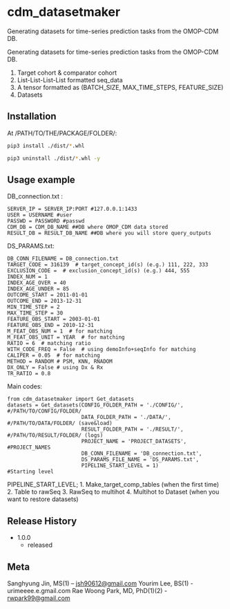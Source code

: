 # cdm_datasetmaker
Generating datasets for time-series prediction tasks from the OMOP-CDM DB.

Generating datasets for time-series prediction tasks from the OMOP-CDM DB.
1. Target cohort & comparator cohort
2. List-List-List-List formatted seq_data
3. A tensor formatted as (BATCH_SIZE, MAX_TIME_STEPS, FEATURE_SIZE)
4. Datasets


## Installation

At /PATH/TO/THE/PACKAGE/FOLDER/:

```sh
pip3 install ./dist/*.whl
```
```sh
pip3 uninstall ./dist/*.whl -y
```

## Usage example

DB_connection.txt :
```
SERVER_IP = SERVER_IP:PORT #127.0.0.1:1433
USER = USERNAME #user
PASSWD = PASSWORD #passwd
CDM_DB = CDM_DB_NAME ##DB where OMOP_CDM data stored
RESULT_DB = RESULT_DB_NAME ##DB where you will store query_outputs
```

DS_PARAMS.txt:
```
DB_CONN_FILENAME = DB_connection.txt
TARGET_CODE = 316139  # target_concept_id(s) (e.g.) 111, 222, 333
EXCLUSION_CODE =  # exclusion_concept_id(s) (e.g.) 444, 555
INDEX_NUM = 1 
INDEX_AGE_OVER = 40
INDEX_AGE_UNDER = 85
OUTCOME_START = 2011-01-01
OUTCOME_END = 2013-12-31
MIN_TIME_STEP = 2
MAX_TIME_STEP = 30
FEATURE_OBS_START = 2003-01-01
FEATURE_OBS_END = 2010-12-31
M_FEAT_OBS_NUM = 1  # for matching
M_FEAT_OBS_UNIT = YEAR  # for matching
RATIO = 6  # matching ratio
WITH_CODE_FREQ = False  # using demoInfo+seqInfo for matching
CALIPER = 0.05  # for matching
METHOD = RANDOM # PSM, KNN, RNADOM
DX_ONLY = False # using Dx & Rx
TR_RATIO = 0.8
```

Main codes:
```
from cdm_datasetmaker import Get_datasets
datasets = Get_datasets(CONFIG_FOLDER_PATH = './CONFIG/',       #/PATH/TO/CONFIG/FOLDER/
                        DATA_FOLDER_PATH = './DATA/',           #/PATH/TO/DATA/FOLDER/ (save&load)
                        RESULT_FOLDER_PATH = './RESULT/',       #/PATH/TO/RESULT/FOLDER/ (logs)
                        PROJECT_NAME = 'PROJECT_DATASETS',      #PROJECT_NAMES
                        DB_CONN_FILENAME = 'DB_connection.txt',
                        DS_PARAMS_FILE_NAME = 'DS_PARAMS.txt', 
                        PIPELINE_START_LEVEL = 1)               #Starting level
```
PIPELINE_START_LEVEL; 
    1. Make_target_comp_tables  (when the first time)
    2. Table to rawSeq
    3. RawSeq to multihot
    4. Multihot to Dataset      (when you want to restore datasets)


## Release History

* 1.0.0
    * released

## Meta

Sanghyung Jin, MS(1) – jsh90612@gmail.com
Yourim Lee, BS(1) - urimeeee.e.gmail.com
Rae Woong Park, MD, PhD(1)(2) - rwpark99@gmail.com

